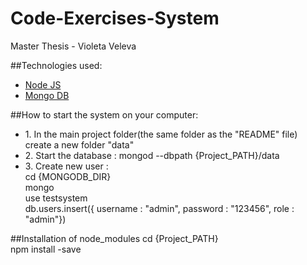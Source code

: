 # Code-Exercises-System
Master Thesis - Violeta Veleva 

##Technologies used:
<ul>
	<li>
		<a href="https://nodejs.org/download" target="_blank">Node JS</a>
	</li>
	<li>
		<a href="https://www.mongodb.org/downloads" target="_blank">Mongo DB</a>
	</li>
</ul>

##How to start the system on your computer:
<ul>
	<li>
		1. In the main project folder(the same folder as the "README" file) create a new folder "data"
	</li>
	<li>
		2. Start the database : mongod --dbpath {Project_PATH}/data
	</li>
	<li>
		3. Create new user : 
		<br/>
		cd {MONGODB_DIR} 
		<br/>
		mongo
		<br/>
		use testsystem
		<br/>
		db.users.insert({ username : "admin", password : "123456", role : "admin"})
	</li>
</ul>
##Installation of node_modules
cd {Project_PATH}
<br/>
npm install -save
